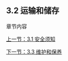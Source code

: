 ## 3.2 运输和储存
章节内容

[上一节：3.1 安全须知](3.1-SafetyInstruction.md) 

[下一节：3.3 维护和保养](3.3-MaintenanceandCare.md)